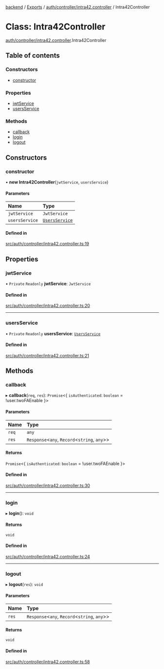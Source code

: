 [backend](../README.md) / [Exports](../modules.md) / [auth/controller/intra42.controller](../modules/auth_controller_intra42_controller.md) / Intra42Controller

# Class: Intra42Controller

[auth/controller/intra42.controller](../modules/auth_controller_intra42_controller.md).Intra42Controller

## Table of contents

### Constructors

- [constructor](auth_controller_intra42_controller.Intra42Controller.md#constructor)

### Properties

- [jwtService](auth_controller_intra42_controller.Intra42Controller.md#jwtservice)
- [usersService](auth_controller_intra42_controller.Intra42Controller.md#usersservice)

### Methods

- [callback](auth_controller_intra42_controller.Intra42Controller.md#callback)
- [login](auth_controller_intra42_controller.Intra42Controller.md#login)
- [logout](auth_controller_intra42_controller.Intra42Controller.md#logout)

## Constructors

### constructor

• **new Intra42Controller**(`jwtService`, `usersService`)

#### Parameters

| Name | Type |
| :------ | :------ |
| `jwtService` | `JwtService` |
| `usersService` | [`UsersService`](users_users_service.UsersService.md) |

#### Defined in

[src/auth/controller/intra42.controller.ts:19](https://github.com/GQDeltex/ft_transcendence/blob/95a7401/backend/src/auth/controller/intra42.controller.ts#L19)

## Properties

### jwtService

• `Private` `Readonly` **jwtService**: `JwtService`

#### Defined in

[src/auth/controller/intra42.controller.ts:20](https://github.com/GQDeltex/ft_transcendence/blob/95a7401/backend/src/auth/controller/intra42.controller.ts#L20)

___

### usersService

• `Private` `Readonly` **usersService**: [`UsersService`](users_users_service.UsersService.md)

#### Defined in

[src/auth/controller/intra42.controller.ts:21](https://github.com/GQDeltex/ft_transcendence/blob/95a7401/backend/src/auth/controller/intra42.controller.ts#L21)

## Methods

### callback

▸ **callback**(`req`, `res`): `Promise`<{ `isAuthenticated`: `boolean` = !user.twoFAEnable }\>

#### Parameters

| Name | Type |
| :------ | :------ |
| `req` | `any` |
| `res` | `Response`<`any`, `Record`<`string`, `any`\>\> |

#### Returns

`Promise`<{ `isAuthenticated`: `boolean` = !user.twoFAEnable }\>

#### Defined in

[src/auth/controller/intra42.controller.ts:30](https://github.com/GQDeltex/ft_transcendence/blob/95a7401/backend/src/auth/controller/intra42.controller.ts#L30)

___

### login

▸ **login**(): `void`

#### Returns

`void`

#### Defined in

[src/auth/controller/intra42.controller.ts:24](https://github.com/GQDeltex/ft_transcendence/blob/95a7401/backend/src/auth/controller/intra42.controller.ts#L24)

___

### logout

▸ **logout**(`res`): `void`

#### Parameters

| Name | Type |
| :------ | :------ |
| `res` | `Response`<`any`, `Record`<`string`, `any`\>\> |

#### Returns

`void`

#### Defined in

[src/auth/controller/intra42.controller.ts:58](https://github.com/GQDeltex/ft_transcendence/blob/95a7401/backend/src/auth/controller/intra42.controller.ts#L58)
